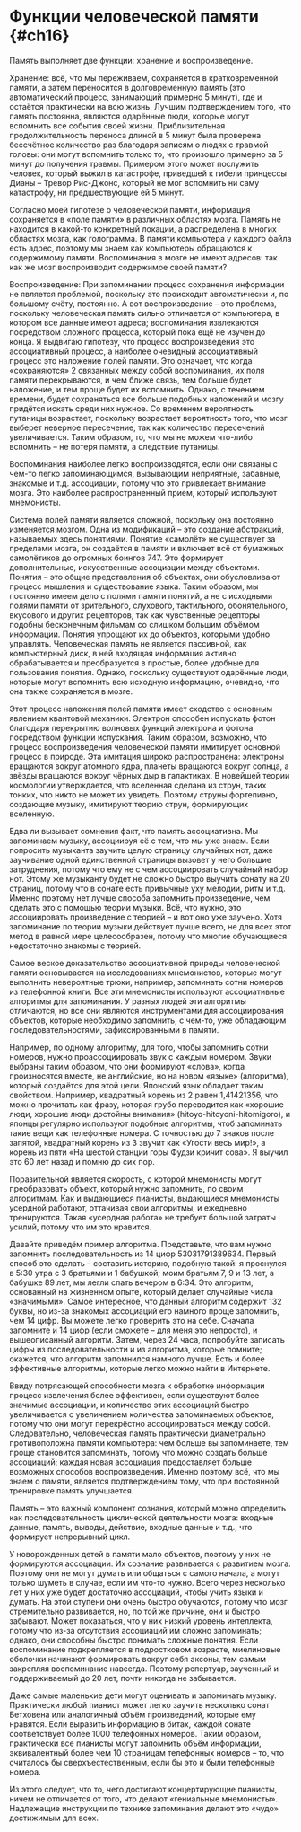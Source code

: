# Функции человеческой памяти {#ch16}

Память выполняет две функции: хранение и воспроизведение.

Хранение: всё, что мы переживаем, сохраняется в кратковременной памяти, а затем переносится в долговременную память (это автоматический процесс, занимающий примерно 5 минут), где и остаётся практически на всю жизнь. Лучшим подтверждением того, что память постоянна, являются одарённые люди, которые могут вспомнить все события своей жизни. Приблизительная продолжительность переноса длиной в 5 минут была проверена бессчётное количество раз благодаря записям о людях с травмой головы: они могут вспомнить только то, что произошло примерно за 5 минут до получения травмы. Примером этого может послужить человек, который выжил в катастрофе, приведшей к гибели принцессы Дианы – Тревор Рис-Джонс, который не мог вспомнить ни саму катастрофу, ни предшествующие ей 5 минут.

Согласно моей гипотезе о человеческой памяти, информация сохраняется в «поле памяти» в различных областях мозга. Память не находится в какой-то конкретный локации, а распределена в многих областях мозга, как голограмма. В памяти компьютера у каждого файла есть адрес, поэтому мы знаем как компьютеры обращаются к содержимому памяти. Воспоминания в мозге не имеют адресов: так как же мозг воспроизводит содержимое своей памяти?

Воспроизведение: При запоминании процесс сохранения информации не является проблемой, поскольку это происходит автоматически и, по большому счёту, постоянно. А вот воспроизведение – это проблема, поскольку человеческая память сильно отличается от компьютера, в котором все данные имеют адреса; воспоминания извлекаются посредством сложного процесса, который пока ещё не изучен до конца. Я выдвигаю гипотезу, что процесс воспроизведения это ассоциативный процесс, а наиболее очевидный ассоциативный процесс это наложение полей памяти. Это означает, что когда «сохраняются» 2 связанных между собой воспоминания, их поля памяти перекрываются, и чем ближе связь, тем больше будет наложение, и тем проще будет их вспомнить. Однако, с течением времени, будет сохраняться все больше подобных наложений и мозгу придётся искать среди них нужное. Со временем вероятность путаницы возрастает, поскольку возрастает вероятность того, что мозг выберет неверное пересечение, так как количество пересечений увеличивается. Таким образом, то, что мы не можем что-либо вспомнить – не потеря памяти, а следствие путаницы.

Воспоминания наиболее легко воспроизводятся, если они связаны с чем-то легко запоминающимся, вызывающим неприятные, забавные, знакомые и т.д. ассоциации, потому что это привлекает внимание мозга. Это наиболее распространенный прием, который используют мнемонисты.

Система полей памяти является сложной, поскольку она постоянно изменяется мозгом. Одна из модификаций – это создание абстракций, называемых здесь понятиями. Понятие «самолёт» не существует за пределами мозга, он создаётся в памяти и включает всё от бумажных самолётиков до огромных боингов 747. Это формирует дополнительные, искусственные ассоциации между объектами. Понятия – это общие представления об объектах, они обусловливают процесс мышления и существование языка. Таким образом, мы постоянно имеем дело с полями памяти понятий, а не с исходными полями памяти от зрительного, слухового, тактильного, обонятельного, вкусового и других рецепторов, так как чувственные рецепторы подобны бесконечным фильмам со слишком большим объёмом информации. Понятия упрощают их до объектов, которыми удобно управлять. Человеческая память не является пассивной, как компьютерный диск, в ней входящая информация активно обрабатывается и преобразуется в простые, более удобные для пользования понятия. Однако, поскольку существуют одарённые люди, которые могут вспомнить всю исходную информацию, очевидно, что она также сохраняется в мозге.

Этот процесс наложения полей памяти имеет сходство с основным явлением квантовой механики. Электрон способен испускать фотон благодаря перекрытию волновых функций электрона и фотона посредством функции испускания. Таким образом, возможно, что процесс воспроизведения человеческой памяти имитирует основной процесс в природе. Эта имитация широко распространена: электроны вращаются вокруг атомного ядра, планеты вращаются вокруг солнца, а звёзды вращаются вокруг чёрных дыр в галактиках. В новейшей теории космологии утверждается, что вселенная сделана из струн, таких тонких, что никто не может их увидеть. Поэтому струны фортепиано, создающие музыку, имитируют теорию струн, формирующих вселенную.

Едва ли вызывает сомнения факт, что память ассоциативна. Мы запоминаем музыку, ассоциируя её с тем, что мы уже знаем. Если попросить музыканта заучить целую страницу случайных нот, даже заучивание одной единственной страницы вызовет у него большие затруднения, потому что ему не с чем ассоциировать случайный набор нот. Этому же музыканту будет не сложно быстро выучить сонату на 20 страниц, потому что в сонате есть привычные уху мелодии, ритм и т.д. Именно поэтому нет лучше способа запомнить произведение, чем сделать это с помощью теории музыки. Всё, что нужно, это ассоциировать произведение с теорией – и вот оно уже заучено. Хотя запоминание по теории музыки действует лучше всего, не для всех этот метод в равной мере целесообразен, потому что многие обучающиеся недостаточно знакомы с теорией.

Самое веское доказательство ассоциативной природы человеческой памяти основывается на исследованиях мнемонистов, которые могут выполнить невероятные трюки, например, запоминать сотни номеров из телефонной книги. Все эти мнемонисты используют ассоциативные алгоритмы для запоминания. У разных людей эти алгоритмы отличаются, но все они являются инструментами для ассоциирования объектов, которые необходимо запомнить, с чем-то, уже обладающим последовательностями, зафиксированными в памяти.

Например, по одному алгоритму, для того, чтобы запомнить сотни номеров, нужно проассоциировать звук с каждым номером. Звуки выбраны таким образом, что они формируют «слова», когда произносятся вместе, не английские, но на новом «языке» (алгоритма), который создаётся для этой цели. Японский язык обладает таким свойством. Например, квадратный корень из 2 равен 1,41421356, что можно прочитать как фразу, которая грубо переводится как «хорошие люди, хорошие люди достойны внимания» (hitoyo-hitoyoni-hitomigoro), и японцы регулярно используют подобные алгоритмы, чтоб запоминать такие вещи как телефонные номера. С точностью до 7 знаков после запятой, квадратный корень из 3 звучит как «Угости весь мир!», а корень из пяти «На шестой станции горы Фудзи кричит сова». Я выучил это 60 лет назад и помню до сих пор.

Поразительной является скорость, с которой мнемонисты могут преобразовать объект, который нужно запомнить, по своим алгоритмам. Как и выдающиеся пианисты, выдающиеся мнемонисты усердной работают, оттачивая свои алгоритмы, и ежедневно тренируются. Такая «усердная работа» не требует большой затраты усилий, потому что им это нравится.

Давайте приведём пример алгоритма. Представьте, что вам нужно запомнить последовательность из 14 цифр 53031791389634. Первый способ это сделать – составить историю, подобную такой: я проснулся в 5:30 утра с 3 братьями и 1 бабушкой; моим братьям 7, 9 и 13 лет, а бабушке 89 лет, мы легли спать вечером в 6:34. Это алгоритм, основанный на жизненном опыте, который делает случайные числа «значимыми». Самое интересное, что данный алгоритм содержит 132 буквы, но из-за знакомых ассоциаций его намного проще запомнить, чем 14 цифр. Вы можете легко проверить это на себе. Сначала запомните и 14 цифр (если сможете – для меня это непросто), и вышеописанный алгоритм. Затем, через 24 часа, попробуйте записать цифры из последовательности и из алгоритма, которые помните; окажется, что алгоритм запомнился намного лучше. Есть и более эффективные алгоритмы, которые легко можно найти в Интернете.

Ввиду потрясающей способности мозга к обработке информации процесс извлечения более эффективен, если существуют более значимые ассоциации, и количество этих ассоциаций быстро увеличивается с увеличением количества запоминаемых объектов, потому что они могут перекрёстно ассоциироваться между собой. Следовательно, человеческая память практически диаметрально противоположна памяти компьютера: чем больше вы запоминаете, тем проще становится запоминать, потому что можно создать больше ассоциаций; каждая новая ассоциация предоставляет больше возможных способов воспроизведения. Именно поэтому всё, что мы знаем о памяти, является подтверждением тому, что при постоянной тренировке память улучшается.

Память – это важный компонент сознания, который можно определить как последовательность циклической деятельности мозга: входные данные, память, выводы, действие, входные данные и т.д., что формирует непрерывный цикл.

У новорожденных детей в памяти мало объектов, поэтому у них не формируются ассоциации. Их сознание развивается с развитием мозга. Поэтому они не могут думать или общаться с самого начала, а могут только шуметь в случае, если им что-то нужно. Всего через несколько лет у них уже будет достаточно ассоциаций, чтобы учить языки и думать. На этой ступени они очень быстро обучаются, потому что мозг стремительно развивается, но, по той же причине, они и быстро забывают. Может показаться, что у них низкий уровень интеллекта, потому что из-за отсутствия ассоциаций им сложно запоминать; однако, они способны быстро понимать сложные понятия. Если воспоминание подкрепляется в подростковом возрасте, миелиновые оболочки начинают формировать вокруг себя аксоны, тем самым закрепляя воспоминание навсегда. Поэтому репертуар, заученный и поддерживаемый до 20 лет, почти никогда не забывается.

Даже самые маленькие дети могут оценивать и запоминать музыку. Практически любой пианист может легко заучить несколько сонат Бетховена или аналогичный объём произведений, которые ему нравятся. Если выразить информацию в битах, каждой сонате соответствует более 1000 телефонных номеров. Таким образом, практически все пианисты могут запомнить объём информации, эквивалентный более чем 10 страницам телефонных номеров – то, что считалось бы сверхъестественным, если бы это и были телефонные номера.

Из этого следует, что то, чего достигают концертирующие пианисты, ничем не отличается от того, что делают «гениальные мнемонисты». Надлежащие инструкции по технике запоминания делают это «чудо» достижимым для всех.
